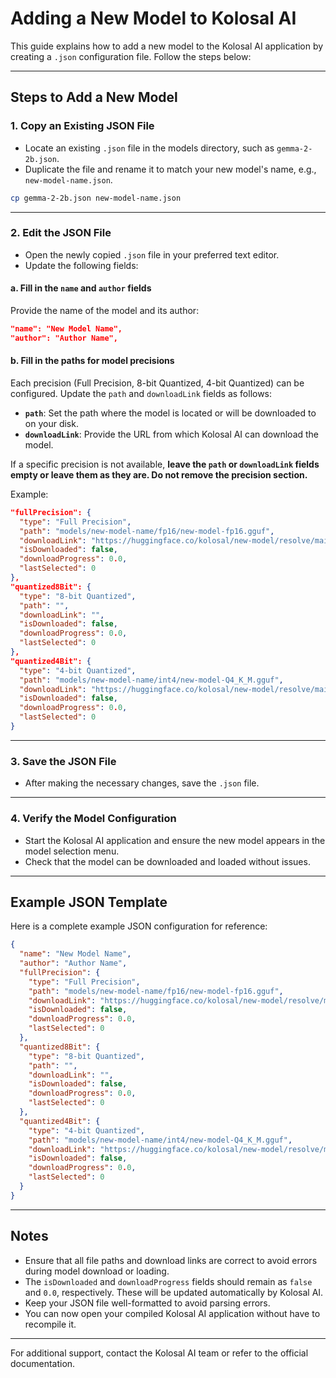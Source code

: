 # Adding a New Model to Kolosal AI

This guide explains how to add a new model to the Kolosal AI application by creating a `.json` configuration file. Follow the steps below:

---

## Steps to Add a New Model

### 1. Copy an Existing JSON File
- Locate an existing `.json` file in the models directory, such as `gemma-2-2b.json`.
- Duplicate the file and rename it to match your new model's name, e.g., `new-model-name.json`.

```bash
cp gemma-2-2b.json new-model-name.json
```

---

### 2. Edit the JSON File
- Open the newly copied `.json` file in your preferred text editor.
- Update the following fields:

#### **a. Fill in the `name` and `author` fields**
Provide the name of the model and its author:

```json
"name": "New Model Name",
"author": "Author Name",
```

#### **b. Fill in the paths for model precisions**
Each precision (Full Precision, 8-bit Quantized, 4-bit Quantized) can be configured. Update the `path` and `downloadLink` fields as follows:

- **`path`**: Set the path where the model is located or will be downloaded to on your disk.
- **`downloadLink`**: Provide the URL from which Kolosal AI can download the model.

If a specific precision is not available, **leave the `path` or `downloadLink` fields empty or leave them as they are. Do not remove the precision section.**

Example:

```json
"fullPrecision": {
  "type": "Full Precision",
  "path": "models/new-model-name/fp16/new-model-fp16.gguf",
  "downloadLink": "https://huggingface.co/kolosal/new-model/resolve/main/new-model-fp16.gguf",
  "isDownloaded": false,
  "downloadProgress": 0.0,
  "lastSelected": 0
},
"quantized8Bit": {
  "type": "8-bit Quantized",
  "path": "",
  "downloadLink": "",
  "isDownloaded": false,
  "downloadProgress": 0.0,
  "lastSelected": 0
},
"quantized4Bit": {
  "type": "4-bit Quantized",
  "path": "models/new-model-name/int4/new-model-Q4_K_M.gguf",
  "downloadLink": "https://huggingface.co/kolosal/new-model/resolve/main/new-model-Q4_K_M.gguf",
  "isDownloaded": false,
  "downloadProgress": 0.0,
  "lastSelected": 0
}
```

---

### 3. Save the JSON File
- After making the necessary changes, save the `.json` file.

---

### 4. Verify the Model Configuration
- Start the Kolosal AI application and ensure the new model appears in the model selection menu.
- Check that the model can be downloaded and loaded without issues.

---

## Example JSON Template
Here is a complete example JSON configuration for reference:

```json
{
  "name": "New Model Name",
  "author": "Author Name",
  "fullPrecision": {
    "type": "Full Precision",
    "path": "models/new-model-name/fp16/new-model-fp16.gguf",
    "downloadLink": "https://huggingface.co/kolosal/new-model/resolve/main/new-model-fp16.gguf",
    "isDownloaded": false,
    "downloadProgress": 0.0,
    "lastSelected": 0
  },
  "quantized8Bit": {
    "type": "8-bit Quantized",
    "path": "",
    "downloadLink": "",
    "isDownloaded": false,
    "downloadProgress": 0.0,
    "lastSelected": 0
  },
  "quantized4Bit": {
    "type": "4-bit Quantized",
    "path": "models/new-model-name/int4/new-model-Q4_K_M.gguf",
    "downloadLink": "https://huggingface.co/kolosal/new-model/resolve/main/new-model-Q4_K_M.gguf",
    "isDownloaded": false,
    "downloadProgress": 0.0,
    "lastSelected": 0
  }
}
```

---

## Notes
- Ensure that all file paths and download links are correct to avoid errors during model download or loading.
- The `isDownloaded` and `downloadProgress` fields should remain as `false` and `0.0`, respectively. These will be updated automatically by Kolosal AI.
- Keep your JSON file well-formatted to avoid parsing errors.
- You can now open your compiled Kolosal AI application without have to recompile it.

---

For additional support, contact the Kolosal AI team or refer to the official documentation.
